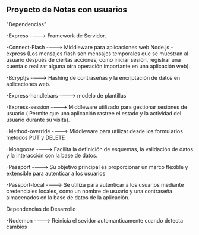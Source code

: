 ## Proyecto de Notas con usuarios

"Dependencias"

-Express ----> Framework de Servidor.

-Connect-Flash ----> Middleware para aplicaciones web Node.js - express (Los mensajes flash son mensajes temporales que se muestran al usuario después de ciertas acciones, como iniciar sesión, registrar una cuenta o realizar alguna otra operación importante en una aplicación web).

-Bcryptjs ----> Hashing de contraseñas y la encriptación de datos en aplicaciones web.

-Express-handlebars ----> modelo de plantillas

-Express-session ----> Middleware utilizado para gestionar sesiones de usuario ( Permite que una aplicación rastree el estado y la actividad del usuario durante su visita).

-Method-override ----> Middleware para utilizar desde los formularios metodos PUT y DELETE

-Mongoose ----> Facilita la definición de esquemas, la validación de datos y la interacción con la base de datos.

-Passport ----> Su objetivo principal es proporcionar un marco flexible y extensible para autenticar a los usuarios

-Passport-local ----> Se utiliza para autenticar a los usuarios mediante credenciales locales, como un nombre de usuario y una contraseña almacenados en la base de datos de la aplicación.

Dependencias de Desarrollo

-Nodemon ----> Reinicia el sevidor automanticamente cuando detecta cambios
